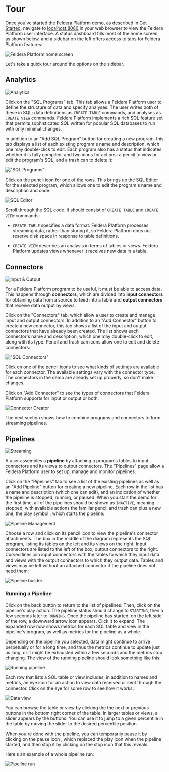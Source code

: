 # Tour

Once you've started the Feldera Platform demo, as described in [Get
Started](/docs/intro), navigate to [localhost:8080](http://localhost:8080)
in your web browser to view the Feldera Platform user interface.  A status
dashboard fills most of the home screen, as shown below, and a
sidebar on the left offers access to tabs for Feldera Platform features:

![Feldera Platform home screen](home.png)

Let's take a quick tour around the options on the sidebar.

## Analytics

![Analytics](analytics.png)

Click on the "SQL Programs" tab.  This tab
allows a Feldera Platform user to define the structure of
data and specify analyses.  The user writes both of these in SQL: data
definitions as `CREATE TABLE` commands, and analyses as `CREATE VIEW`
commands.  Feldera Platform implements a rich SQL feature set that permits
sophisticated SQL written for popular SQL databases to run with only
minimal changes.

In addition to an "Add SQL Program" button for creating a new program,
this tab displays a list of each existing program's name and
description, which one may double-click to edit. Each program also
has a status that indicates whether it is fully compiled, and two
icons for actions: a pencil <icon icon="bx:pencil" /> to view or edit the
program's SQL, and a trash can <icon icon="bx:trash-alt" /> to delete it:

!["SQL Programs"](existing-programs.png)

Click on the pencil icon for one of the rows. This brings up the SQL
Editor for the selected program, which allows one to edit the
program's name and description and code:

![SQL Editor](sql-editor.png)

Scroll through the SQL code. It should consist of `CREATE TABLE` and
`CREATE VIEW` commands:

* `CREATE TABLE` specifies a data format.  Feldera Platform processes streaming
  data, rather than storing it, so Feldera Platform does not reserve disk space in
  response to table definitions.

* `CREATE VIEW` describes an analysis in terms of tables or views.
  Feldera Platform updates views whenever it receives new data in a table.

## Connectors

![Input & Output](io.png)

For a Feldera Platform program to be useful, it must be able to access data.  This
happens through **connectors**, which are divided into **input
connectors** for obtaining data from a source to feed into a table and
**output connectors** that receive data output by views.

Click on the "Connectors" tab, which allow a user to create and manage
input and output connectors.  In addition to an "Add Connector" button
to create a new connector, this tab shows a list of the input and output
connectors that have already been created. The list shows each
connector's name and description, which one may double-click to edit,
along with its type. Pencil and trash can icons allow one to edit and
delete connectors:

!["SQL Connectors"](existing-connectors.png)

Click on one of the pencil icons to see what kinds of settings are
available for each connector. The available settings vary with the
connector type. The connectors in the demo are already set up
properly, so don't make changes.

Click on "Add Connector" to see the types of connectors that Feldera
Platform supports for input or output or both:

![Connector Creator](connector-creator.png)

The next section shows how to combine programs and connectors to form
streaming pipelines.

[Kafka]: https://kafka.apache.org/

## Pipelines

![Streaming](streaming.png)

A user assembles a **pipeline** by attaching a program's tables to
input connectors and its views to output connectors.  The "Pipelines"
page allow a Feldera Platform user to set up, manage and monitor pipelines.

Click on the "Pipelines" tab to see a list of the existing pipelines
as well as an "Add Pipeline" button for creating a new pipeline.  Each
row in the list has a
name and description (which one can edit), and an indication of whether the
pipeline is stopped, running, or paused. When you start the demo for the first
time, all of the pipelines should be shown as `INACTIVE`, meaning stopped, with
available actions the familiar pencil and trash can plus a new one, the play
symbol <icon icon="bx:play-circle" />, which starts the pipeline:

![Pipeline Management](pipeline-management.png)

Choose a row and click on its pencil icon to view the pipeline's
connector attachments. The box in the middle of the diagram represents the SQL
program, listing its tables on the left and its views on the right.
Input connectors are listed to the left of the box, output connectors
to the right. Curved lines join input connectors with the tables to
which they input data and views with the output connectors to which
they output data. Tables and views may be left without an attached connector if the
pipeline does not need them:

![Pipeline builder](pipeline-builder.png)

### Running a Pipeline

Click on the back button to return to the list of pipelines. Then, click on the
pipeline's play action. The pipeline status should change to `STARTING`, then a
few seconds later to `RUNNING`. Once the pipeline has started, on the left side
of the row, a downward arrow icon <icon icon="material-symbols:expand-more" />
appears. Click it to expand. The expanded row now shows metrics for each SQL
table and view in the pipeline's program, as well as metrics for the pipeline as
a whole.

Depending on the pipeline you selected, data might continue to arrive
perpetually or for a long time, and thus the metrics continue to update just as
long, or it might be exhausted within a few seconds and the metrics stop
changing. The view of the running pipeline should look something like this:

![Running pipeline](running-pipeline.png)

Each row that lists a SQL table or view includes, in addition to names
and metrics, an eye icon <icon icon="bx:show" /> for an action to view data
received or sent through the connector. Click on the eye for some
row to see how it works:

![Data view](data-view.png)

You can browse the table or view by clicking the the next or previous buttons in
the bottom right corner of the table. In larger tables or views, a slider
appears by the buttons. You can use it to jump to a given percentile in
the table by moving the slider to the desired percentile position.

When you're done with the pipeline, you can temporarily pause it by
clicking on the pause icon <icon icon="bx:pause-circle" />, which replaced the
play icon when the pipeline started, and then stop it by clicking on
the stop icon <icon icon="bx:stop-circle" /> that this reveals.

Here's an example of a whole pipeline run:

![Pipeline run](run-pipeline.gif)
